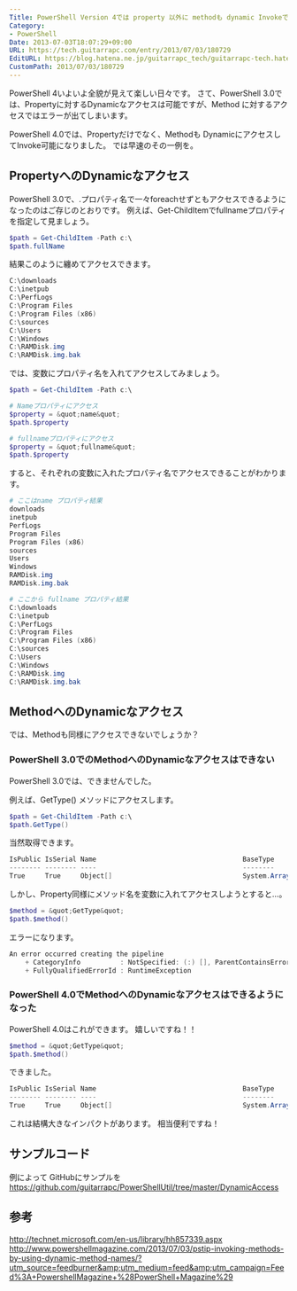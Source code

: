 ```yaml
---
Title: PowerShell Version 4では property 以外に methodも dynamic Invokeできるようになりました
Category:
- PowerShell
Date: 2013-07-03T18:07:29+09:00
URL: https://tech.guitarrapc.com/entry/2013/07/03/180729
EditURL: https://blog.hatena.ne.jp/guitarrapc_tech/guitarrapc-tech.hatenablog.com/atom/entry/11696248318757675848
CustomPath: 2013/07/03/180729
---
```


PowerShell 4いよいよ全貌が見えて楽しい日々です。
さて、PowerShell 3.0では、Propertyに対するDynamicなアクセスは可能ですが、Method に対するアクセスではエラーが出てしまいます。

PowerShell 4.0では、Propertyだけでなく、Methodも DynamicにアクセスしてInvoke可能になりました。
では早速のその一例を。



## PropertyへのDynamicなアクセス
PowerShell 3.0で、.プロパティ名で一々foreachせずともアクセスできるようになったのはご存じのとおりです。
例えば、Get-ChildItemでfullnameプロパティを指定して見ましょう。

```ps1
$path = Get-ChildItem -Path c:\
$path.fullName
```


結果このように纏めてアクセスできます。

```ps1
C:\downloads
C:\inetpub
C:\PerfLogs
C:\Program Files
C:\Program Files (x86)
C:\sources
C:\Users
C:\Windows
C:\RAMDisk.img
C:\RAMDisk.img.bak
```


では、変数にプロパティ名を入れてアクセスしてみましょう。

```ps1
$path = Get-ChildItem -Path c:\

# Nameプロパティにアクセス
$property = &quot;name&quot;
$path.$property

# fullnameプロパティにアクセス
$property = &quot;fullname&quot;
$path.$property
```


すると、それぞれの変数に入れたプロパティ名でアクセスできることがわかります。

```ps1
# ここはname プロパティ結果
downloads
inetpub
PerfLogs
Program Files
Program Files (x86)
sources
Users
Windows
RAMDisk.img
RAMDisk.img.bak

# ここから fullname プロパティ結果
C:\downloads
C:\inetpub
C:\PerfLogs
C:\Program Files
C:\Program Files (x86)
C:\sources
C:\Users
C:\Windows
C:\RAMDisk.img
C:\RAMDisk.img.bak
```


## MethodへのDynamicなアクセス
では、Methodも同様にアクセスできないでしょうか？

###  PowerShell 3.0でのMethodへのDynamicなアクセスはできない
PowerShell 3.0では、できませんでした。

例えば、GetType() メソッドにアクセスします。

```ps1
$path = Get-ChildItem -Path c:\
$path.GetType()
```


当然取得できます。

```ps1
IsPublic IsSerial Name                                     BaseType
-------- -------- ----                                     --------
True     True     Object[]                                 System.Array
```


しかし、Property同様にメソッド名を変数に入れてアクセスしようとすると...。

```ps1
$method = &quot;GetType&quot;
$path.$method()
```


エラーになります。

```ps1
An error occurred creating the pipeline
	+ CategoryInfo          : NotSpecified: (:) [], ParentContainsErrorRecordException
	+ FullyQualifiedErrorId : RuntimeException
```



###  PowerShell 4.0でMethodへのDynamicなアクセスはできるようになった
PowerShell 4.0はこれができます。
嬉しいですね！！


```ps1
$method = &quot;GetType&quot;
$path.$method()
```


できました。

```ps1
IsPublic IsSerial Name                                     BaseType
-------- -------- ----                                     --------
True     True     Object[]                                 System.Array
```


これは結構大きなインパクトがあります。
相当便利ですね！


## サンプルコード
例によって GitHubにサンプルを
https://github.com/guitarrapc/PowerShellUtil/tree/master/DynamicAccess

## 参考
http://technet.microsoft.com/en-us/library/hh857339.aspx
http://www.powershellmagazine.com/2013/07/03/pstip-invoking-methods-by-using-dynamic-method-names/?utm_source=feedburner&amp;utm_medium=feed&amp;utm_campaign=Feed%3A+PowershellMagazine+%28PowerShell+Magazine%29
